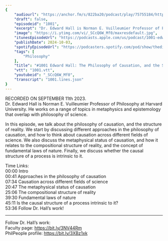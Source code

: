 ```yaml
---
{
	"audiourl": "https://anchor.fm/s/822ba20/podcast/play/75755184/https%3A%2F%2Fd3ctxlq1ktw2nl.cloudfront.net%2Fstaging%2F2023-8-11%2Fba43528b-7c82-7265-1718-49307fe12aa8.m4a",
	"draft": false,
	"episodeid": "1001",
	"excerpt": "Dr. Edward Hall is Norman E. Vuilleumier Professor of Philosophy at Harvard University. He works on a range of topics in metaphysics and epistemology that overlap with philosophy of science.",
	"image": "https://i.ytimg.com/vi/_SCcQ6W_Mf0/maxresdefault.jpg",
	"itunesEpisodeUrl": "https://podcasts.apple.com/us/podcast/1001-edward-hall-the-philosophy-of-causation/id1451347236?i=1000671697487&uo=4",
	"publishDate": 2024-10-03,
	"spotifyEpisodeUrl": "https://podcasters.spotify.com/pod/show/thedissenter/episodes/1001-Edward-Hall-The-Philosophy-of-Causation--and-the-Structure-of-Reality-e296c7g",
	"tags": [
		"Philosophy"
	],
	"title": "#1001 Edward Hall: The Philosophy of Causation, and the Structure of Reality",
	"vtt": "1001.vtt",
	"youtubeid": "_SCcQ6W_Mf0",
	"transcript": "1001.lines.json"
}
---
```

RECORDED ON SEPTEMBER 11th 2023.  
Dr. Edward Hall is Norman E. Vuilleumier Professor of Philosophy at Harvard University. He works on a range of topics in metaphysics and epistemology that overlap with philosophy of science.

In this episode, we talk about the philosophy of causation, and the structure of reality. We start by discussing different approaches in the philosophy of causation, and how to think about causation across different fields of science. We also discuss the metaphysical status of causation, and how it relates to the compositional structure of reality, and the concept of fundamental laws of nature. Finally, we discuss whether the causal structure of a process is intrinsic to it.

Time Links:  
<time>00:00</time> Intro  
<time>00:41</time> Approaches in the philosophy of causation  
<time>07:34</time> Causation across different fields of science  
<time>20:47</time> The metaphysical status of causation  
<time>25:06</time> The compositional structure of reality  
<time>39:30</time> Fundamental laws of nature  
<time>45:11</time> Is the causal structure of a process intrinsic to it?  
<time>53:36</time> Follow Dr. Hall’s work!

---

Follow Dr. Hall’s work:  
Faculty page: https://bit.ly/3NV44Rm  
PhilPeople profile: https://bit.ly/3XBz1xk
